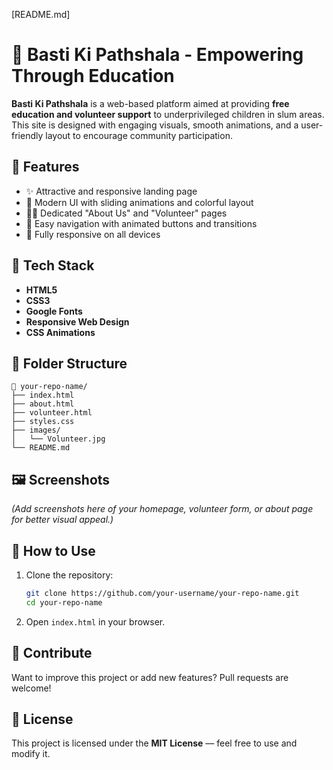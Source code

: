 [README.md]
# 🌟 Basti Ki Pathshala - Empowering Through Education

**Basti Ki Pathshala** is a web-based platform aimed at providing **free education and volunteer support** to underprivileged children in slum areas. This site is designed with engaging visuals, smooth animations, and a user-friendly layout to encourage community participation.

## 🚀 Features

- ✨ Attractive and responsive landing page  
- 🎨 Modern UI with sliding animations and colorful layout  
- 🧑‍🏫 Dedicated "About Us" and "Volunteer" pages  
- 🔗 Easy navigation with animated buttons and transitions  
- 📱 Fully responsive on all devices

## 🔧 Tech Stack

- **HTML5**
- **CSS3**
- **Google Fonts**
- **Responsive Web Design**
- **CSS Animations**

## 📁 Folder Structure

```
📁 your-repo-name/
├── index.html
├── about.html
├── volunteer.html
├── styles.css
├── images/
│   └── Volunteer.jpg
└── README.md
```

## 🖼️ Screenshots

*(Add screenshots here of your homepage, volunteer form, or about page for better visual appeal.)*

## 📌 How to Use

1. Clone the repository:

   ```bash
   git clone https://github.com/your-username/your-repo-name.git
   cd your-repo-name
   ```

2. Open `index.html` in your browser.

## 🙌 Contribute

Want to improve this project or add new features? Pull requests are welcome!

## 📄 License

This project is licensed under the **MIT License** — feel free to use and modify it.
